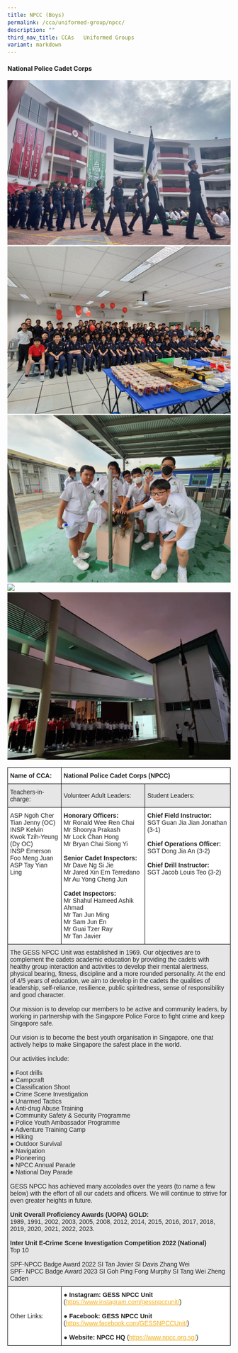 ```yaml
---
title: NPCC (Boys)
permalink: /cca/uniformed-group/npcc/
description: ""
third_nav_title: CCAs   Uniformed Groups
variant: markdown
---
```

#### **National Police Cadet Corps**

![](/images/npcc%2010.jpg)
<br>
![](/images/npcc%2020.jpg)
<br>
![](/images/npcc%2030.jpg)
<br>
![](/images/npcc%2040.jpg)
<br>
![](/images/npcc%20500.jpeg)
<br>


<style type="text/css">
.tg  {border-collapse:collapse;border-spacing:0;}
.tg td{border-color:black;border-style:solid;border-width:1px;font-family:Arial, sans-serif;font-size:14px;
  overflow:hidden;padding:10px 5px;word-break:normal;}
.tg th{border-color:black;border-style:solid;border-width:1px;font-family:Arial, sans-serif;font-size:14px;
  font-weight:normal;overflow:hidden;padding:10px 5px;word-break:normal;}
.tg .tg-l2bf{background-color:#FFF;color:#222;font-weight:bold;text-align:left;vertical-align:top}
.tg .tg-h5mn{background-color:#E6E6E6;color:#222;text-align:left;vertical-align:middle}
.tg .tg-1ppo{background-color:#FFF;color:#222;text-align:left;vertical-align:middle}
.tg .tg-tsok{background-color:#FFF;color:#222;text-align:left;vertical-align:top}
</style>
<table class="tg">
<thead>
  <tr>
    <th class="tg-l2bf"><span style="font-weight:bold">Name of CCA:</span></th>
    <th class="tg-l2bf" colspan="2"><span style="font-weight:bold">National Police Cadet Corps (NPCC)</span></th>
  </tr>
</thead>
<tbody>
  <tr>
    <td class="tg-h5mn">Teachers-in-charge:</td>
    <td class="tg-h5mn">Volunteer Adult Leaders:</td>
    <td class="tg-h5mn">Student Leaders:</td>
  </tr>
  <tr>
    <td class="tg-tsok">ASP Ngoh Cher Tian Jenny (OC)<br>INSP Kelvin Kwok Tzih-Yeung (Dy OC)<br>INSP Emerson Foo Meng Juan<br>ASP Tay Yian Ling</td>
    <td class="tg-tsok"><span style="font-weight:bold">Honorary Officers:</span><br>Mr Ronald Wee Ren Chai<br>Mr Shoorya Prakash<br>Mr Lock Chan Hong<br>Mr Bryan Chai Siong Yi<br><br><span style="font-weight:bold">Senior Cadet Inspectors:</span><br>Mr Dave Ng Si Jie<br>Mr Jared Xin Ern Terredano<br>Mr Au Yong Cheng Jun<br><br><span style="font-weight:bold">Cadet Inspectors:</span><br>Mr Shahul Hameed Ashik Ahmad<br>Mr Tan Jun Ming<br>Mr Sam Jun En<br>Mr Guai Tzer Ray<br>Mr Tan Javier</td>
    <td class="tg-tsok"><span style="font-weight:bold">Chief Field Instructor:</span><br>SGT Guan Jia Jian Jonathan (3-1)<br><br><span style="font-weight:bold">Chief Operations Officer:</span><br>SGT Dong Jia An (3-2)<br><br><span style="font-weight:bold">Chief Drill Instructor:</span><br>SGT Jacob Louis Teo (3-2)</td>
  </tr>
  <tr>
    <td class="tg-h5mn" colspan="3">The GESS NPCC Unit was established in 1969. Our objectives are to complement the cadets academic education by providing the cadets with healthy group interaction and activities to develop their mental alertness, physical bearing, fitness, discipline and a more rounded personality. At the end of 4/5 years of education, we aim to develop in the cadets the qualities of leadership, self-reliance, resilience, public spiritedness, sense of responsibility and good character.<br><br>Our mission is to develop our members to be active and community leaders, by working in partnership with the Singapore Police Force to fight crime and keep Singapore safe.<br><br>Our vision is to become the best youth organisation in Singapore, one that actively helps to make Singapore the safest place in the world.<br><br>Our activities include:<br><br>●     Foot drills<br>●     Campcraft<br>●     Classification Shoot<br>●     Crime Scene Investigation<br>●     Unarmed Tactics<br>●     Anti-drug Abuse Training<br>●     Community Safety &amp; Security Programme<br>●     Police Youth Ambassador Programme<br>●     Adventure Training Camp<br>●     Hiking<br>●     Outdoor Survival<br>●     Navigation<br>●     Pioneering<br>●     NPCC Annual Parade<br>●     National Day Parade<br><br>GESS NPCC has achieved many accolades over the years (to name a few below) with the effort of all our cadets and officers. We will continue to strive for even greater heights in future.<br><br><span style="font-weight:bold">Unit Overall Proficiency Awards (UOPA) GOLD:</span><br>1989, 1991, 2002, 2003, 2005, 2008, 2012, 2014, 2015, 2016, 2017, 2018, 2019, 2020, 2021, 2022, 2023.<br><br><span style="font-weight:bold">Inter Unit E-Crime Scene Investigation Competition 2022 (National)</span><br>Top 10
<br>
<br>
SPF-NPCC Badge Award 2022
SI Tan Javier
SI Davis Zhang Wei
<br>
SPF- NPCC Badge Award 2023
SI Goh Ping Fong Murphy
SI Tang Wei Zheng Caden
<br>
	</td>
  </tr>
  <tr>
    <td class="tg-1ppo">Other Links:</td>
    <td class="tg-1ppo" colspan="2">●        <span style="font-weight:bold">Instagram: GESS NPCC Unit</span> (<a href="https://www.instagram.com/gessnpccunit/" target="_blank" rel="noopener noreferrer"><span style="text-decoration:underline;color:#F1AE16;background-color:transparent">https://www.instagram.com/gessnpccunit/</span></a>)<br><br>●        <span style="font-weight:bold">Facebook: GESS NPCC Unit</span> <span style="font-weight:inherit">(</span><a href="https://www.facebook.com/GESSNPCCUnit/" target="_blank" rel="noopener noreferrer"><span style="font-weight:inherit;text-decoration:underline;color:#F1AE16;background-color:transparent">https://www.facebook.com/GESSNPCCUnit/</span></a><span style="font-weight:inherit">)</span><br><br>●        <span style="font-weight:bold">Website: NPCC HQ</span> (<a href="https://www.npcc.org.sg/" target="_blank" rel="noopener noreferrer"><span style="text-decoration:underline;color:#F1AE16;background-color:transparent">https://www.npcc.org.sg/</span></a>)</td>
  </tr>
</tbody>
</table>